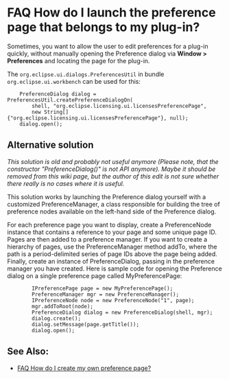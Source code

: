 

FAQ How do I launch the preference page that belongs to my plug-in?
===================================================================

Sometimes, you want to allow the user to edit preferences for a plug-in quickly, without manually opening the Preference dialog via **Window > Preferences** and locating the page for the plug-in.

The `org.eclipse.ui.dialogs.PreferencesUtil` in bundle `org.eclipse.ui.workbench` can be used for this:

        PreferenceDialog dialog = PreferencesUtil.createPreferenceDialogOn(
            shell, "org.eclipse.licensing.ui.licensesPreferencePage",  
            new String[] {"org.eclipse.licensing.ui.licensesPreferencePage"}, null);
        dialog.open();

Alternative solution
--------------------

_This solution is old and probably not useful anymore (Please note, that the constructor "PreferenceDialog()" is not API anymore). Maybe it should be removed from this wiki page, but the author of this edit is not sure whether there really is no cases where it is useful._

This solution works by launching the Preference dialog yourself with a customized PreferenceManager, a class responsible for building the tree of preference nodes available on the left-hand side of the Preference dialog.

For each preference page you want to display, create a PreferenceNode instance that contains a reference to your page and some unique page ID. Pages are then added to a preference manager. If you want to create a hierarchy of pages, use the PreferenceManager method addTo, where the path is a period-delimited series of page IDs above the page being added. Finally, create an instance of PreferenceDialog, passing in the preference manager you have created. Here is sample code for opening the Preference dialog on a single preference page called MyPreferencePage:

            IPreferencePage page = new MyPreferencePage();
            PreferenceManager mgr = new PreferenceManager();
            IPreferenceNode node = new PreferenceNode("1", page);
            mgr.addToRoot(node);
            PreferenceDialog dialog = new PreferenceDialog(shell, mgr);
            dialog.create();
            dialog.setMessage(page.getTitle());
            dialog.open();

See Also:
---------

*   [FAQ How do I create my own preference page?](./FAQ_How_do_I_create_my_own_preference_page.md "FAQ How do I create my own preference page?")

